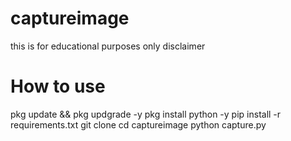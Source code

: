 # captureimage
this is for educational purposes only disclaimer 

# How to use 

pkg update && pkg updgrade -y
pkg install python -y
pip install -r requirements.txt
git clone 
cd captureimage
python capture.py

